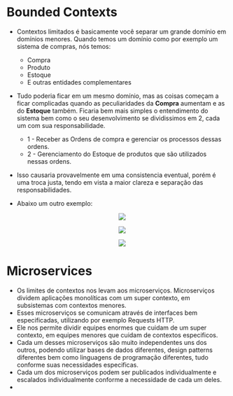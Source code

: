 # Bounded Contexts

- Contextos limitados é basicamente você separar um grande domínio em domínios menores. Quando temos um domínio como por exemplo um sistema de compras, nós temos:
  - Compra
  - Produto
  - Estoque
  - E outras entidades complementares
- Tudo poderia ficar em um mesmo domínio, mas as coisas começam a ficar complicadas quando as peculiaridades da **Compra** aumentam e as do **Estoque** também. Ficaria bem mais simples o entendimento do sistema bem como o seu desenvolvimento se dividissimos em 2, cada um com sua responsabilidade.
    - 1 - Receber as Ordens de compra e gerenciar os processos dessas ordens.
    - 2 - Gerenciamento do Estoque de produtos que são utilizados nessas ordens.
- Isso causaria provavelmente em uma consistencia eventual, porém é uma troca justa, tendo em vista a maior clareza e separação das responsabilidades.

- Abaixo um outro exemplo:
  <p align="center">
    <img src="https://github.com/matsennin/domain-driven-design/blob/master/images/Single_Domain_Model.png" />
  </p>
  
  <p align="center">
    <img src="https://github.com/matsennin/domain-driven-design/blob/master/images/Overlaping_Contexts.png" />
  </p>
  
  <p align="center">
    <img src="https://github.com/matsennin/domain-driven-design/blob/master/images/Bounded_Contexts.png" />
  </p>

# Microservices

- Os limites de contextos nos levam aos microserviços. Microserviços dividem aplicações monolíticas com um super contexto, em subsistemas com contextos menores.
- Esses microserviços se comunicam através de interfaces bem especificadas, utilizando por exemplo Requests HTTP.
- Ele nos permite dividir equipes enormes que cuidam de um super contexto, em equipes menores que cuidam de contextos especificos.
- Cada um desses microserviços são muito independentes uns dos outros, podendo utilizar bases de dados diferentes, design patterns diferentes bem como linguagens de programação diferentes, tudo conforme suas necessidades especificas.
- Cada um dos microserviços podem ser publicados individualmente e escalados individualmente conforme a necessidade de cada um deles.
- 
